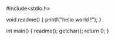 #include<stdio.h>

void readme()
{
  printf("hello world !");
}

int main()
{
  readme();
  getchar();
  return 0;
}
